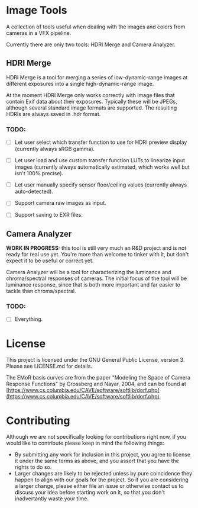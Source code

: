 # Image Tools

A collection of tools useful when dealing with the images and colors from cameras in a VFX pipeline.

Currently there are only two tools: HDRI Merge and Camera Analyzer.


## HDRI Merge

HDRI Merge is a tool for merging a series of low-dynamic-range images at different exposures into a single high-dynamic-range image.

At the moment HDRI Merge only works correctly with image files that contain Exif data about their exposures.  Typically these will be JPEGs, although several standard image formats are supported.  The resulting HDRIs are always saved in .hdr format.

### TODO:

- [ ] Let user select which transfer function to use for HDRI preview display (currently always sRGB gamma).
- [ ] Let user load and use custom transfer function LUTs to linearize input images (currently always automatically estimated, which works well but isn't 100% precise).
- [ ] Let user manually specify sensor floor/ceiling values (currently always auto-detected).
- [ ] Support camera raw images as input.
- [ ] Support saving to EXR files.


## Camera Analyzer

**WORK IN PROGRESS:** this tool is still very much an R&D project and is not ready for real use yet.  You're more than welcome to tinker with it, but don't expect it to be useful or correct yet.

Camera Analyzer will be a tool for characterizing the luminance and chroma/spectral responses of cameras.  The initial focus of the tool will be luminance response, since that is both more important and far easier to tackle than chroma/spectral.

### TODO:

- [ ] Everything.


# License

This project is licensed under the GNU General Public License, version 3.  Please see LICENSE.md for details.

The EMoR basis curves are from the paper "Modeling the Space of Camera Response Functions" by Grossberg and Nayar, 2004, and can be found at [https://www.cs.columbia.edu/CAVE/software/softlib/dorf.php](https://www.cs.columbia.edu/CAVE/software/softlib/dorf.php).


# Contributing

Although we are not specifically looking for contributions right now, if you would like to contribute please keep in mind the following things:

- By submitting any work for inclusion in this project, you agree to license it under the same terms as above, and you assert that you have the rights to do so.
- Larger changes are likely to be rejected unless by pure coincidence they happen to align with our goals for the project.  So if you are considering a larger change, please either file an issue or otherwise contact us to discuss your idea before starting work on it, so that you don't inadvertantly waste your time.
